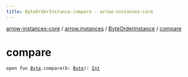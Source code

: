 ```yaml
---
title: ByteOrderInstance.compare - arrow-instances-core
---
```


[arrow-instances-core](../../index.html) / [arrow.instances](../index.html) / [ByteOrderInstance](index.html) / [compare](./compare.html)

# compare

`open fun `[`Byte`](https://kotlinlang.org/api/latest/jvm/stdlib/kotlin/-byte/index.html)`.compare(b: `[`Byte`](https://kotlinlang.org/api/latest/jvm/stdlib/kotlin/-byte/index.html)`): `[`Int`](https://kotlinlang.org/api/latest/jvm/stdlib/kotlin/-int/index.html)